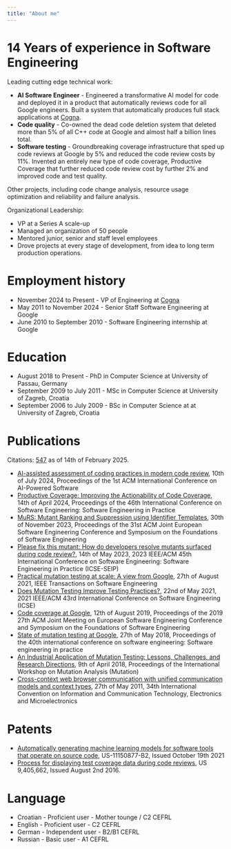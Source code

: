 ```yaml
---
title: "About me"
---
```

# 14 Years of experience in Software Engineering

Leading cutting edge technical work:

*  **AI Software Engineer** - Engineered a transformative AI model for code and deployed it in
a product that automatically reviews code for all Google engineers. Built a system that
automatically produces full stack applications at [Cogna](https://www.cogna.co/).
*  **Code quality** - Co-owned the dead code deletion system that deleted more than 5% of all
C++ code at Google and almost half a billion lines total.
*  **Software testing** - Groundbreaking coverage infrastructure that sped up code reviews at
Google by 5% and reduced the code review costs by 11%. Invented an entirely new type of code
coverage, Productive Coverage that further reduced code review cost by further 2% and improved
code and test quality.

Other projects, including code change analysis, resource usage optimization and reliability
and failure analysis.

Organizational Leadership:

*  VP at a Series A scale-up
*  Managed an organization of 50 people
*  Mentored junior, senior and staff level employees
*  Drove projects at every stage of development, from idea to long term production operations.

# Employment history

*  November 2024 to Present - VP of Engineering at [Cogna](https://www.cogna.co/)
*  May 2011 to November 2024 - Senior Staff Software Engineering at Google
*  June 2010 to September 2010 - Software Engineering internship at Google

# Education

*  August 2018 to Present - PhD in Computer Science at University of Passau, Germany
*  September 2009 to July 2011 - MSc in Computer Science at University of Zagreb, Croatia
*  September 2006 to July 2009 - BSc in Computer Science at at University of Zagreb, Croatia

# Publications

Citations: [547](https://scholar.google.com/citations?user=Xy_seyYAAAAJ&hl=en) as of 14th of February 2025.

*  [AI-assisted assessment of coding practices in modern code review](https://dl.acm.org/doi/pdf/10.1145/3664646.3665664), 10th of July 2024, Proceedings of the 1st ACM International Conference on AI-Powered Software
*  [Productive Coverage: Improving the Actionability of Code Coverage](https://dl.acm.org/doi/pdf/10.1145/3639477.3639733), 14th of April 2024, Proceedings of the 46th International Conference on Software Engineering: Software Engineering in Practice
*  [MuRS: Mutant Ranking and Suppression using Identifier Templates](https://dl.acm.org/doi/pdf/10.1145/3611643.3613901), 30th of November 2023, Proceedings of the 31st ACM Joint European Software Engineering Conference and Symposium on the Foundations of Software Engineering
*  [Please fix this mutant: How do developers resolve mutants surfaced during code review?](https://homes.cs.washington.edu/~rjust/publ/mutation_testing_resolution_icse_2023.pdf), 14th of May 2023, 2023 IEEE/ACM 45th International Conference on Software Engineering: Software Engineering in Practice (ICSE-SEIP)
*  [Practical mutation testing at scale: A view from Google](https://ieeexplore.ieee.org/iel7/32/9923560/09524503.pdf), 27th of August 2021, IEEE Transactions on Software Engineering
*  [Does Mutation Testing Improve Testing Practices?](https://arxiv.org/pdf/2103.07189), 22nd of May 2021, 2021 IEEE/ACM 43rd International Conference on Software Engineering (ICSE)
*  [Code coverage at Google](https://www.researchgate.net/profile/Marko-Ivankovic/publication/334259697_Code_Coverage_at_Google/links/5d501ea792851cd046b4bf04/Code-Coverage-at-Google.pdf), 12th of August 2019, Proceedings of the 2019 27th ACM Joint Meeting on European Software Engineering Conference and Symposium on the Foundations of Software Engineering
*  [State of mutation testing at Google](https://dl.acm.org/doi/pdf/10.1145/3183519.3183521), 27th of May 2018, Proceedings of the 40th international conference on software engineering: Software engineering in practice
*  [An Industrial Application of Mutation Testing: Lessons, Challenges, and Research Directions](https://www.researchgate.net/profile/Marko-Ivankovic/publication/326499184_An_Industrial_Application_of_Mutation_Testing_Lessons_Challenges_and_Research_Directions/links/5cfa1b0f4585157d1598caf6/An-Industrial-Application-of-Mutation-Testing-Lessons-Challenges-and-Research-Directions.pdf), 9th of April 2018, Proceedings of the International Workshop on Mutation Analysis (Mutation)
*  [Cross-context web browser communication with unified communication models and context types](https://www.bib.irb.hr:8443/510394/download/510394.pmrpc_07.pdf), 27th of May 2011, 34th International Convention on Information and Communication Technology, Electronics and Microelectronics

# Patents

*  [Automatically generating machine learning models for software tools that operate on source code](https://image-ppubs.uspto.gov/dirsearch-public/print/downloadPdf/11150877), US-11150877-B2, Issued October 19th 2021
*  [Process for displaying test coverage data during code reviews](https://patentimages.storage.googleapis.com/d5/88/18/193a386c969d40/US9405662.pdf), US 9,405,662, Issued August 2nd 2016.

# Language

*  Croatian - Proficient user - Mother tounge / C2 CEFRL
*  English - Proficient user - C2 CEFRL
*  German - Independent user - B2/B1 CEFRL
*  Russian - Basic user - A1 CEFRL

